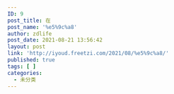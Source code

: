 ```yaml
---
ID: 9
post_title: 在
post_name: '%e5%9c%a8'
author: zdlife
post_date: 2021-08-21 13:56:42
layout: post
link: 'http://iyoud.freetzi.com/2021/08/%e5%9c%a8/'
published: true
tags: [ ]
categories:
  - 未分类
---
```

<!-- wp:image {"id":8,"sizeSlug":"large"} --><figure class="wp-block-image size-large">

<img src="http://iyoud.freetzi.com/wp-content/uploads/2021/08/img_1208-scaled.jpg" alt="" class="wp-image-8" /></figure> <!-- /wp:image -->